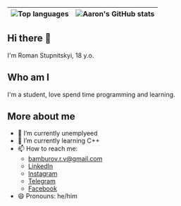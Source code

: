  |![Top languages](https://github-readme-stats.vercel.app/api/top-langs/?username=RomanStupnitskyi&theme=gruvbox) |![Aaron's GitHub stats](https://github-readme-stats.vercel.app/api?username=RomanStupnitskyi&theme=gruvbox&show_icons=true) |
|-|-| 

## Hi there 👋
I'm Roman Stupnitskyi, 18 y.o.

## Who am I
I'm a student, love spend time programming and learning.

## More about me
- 🔭 I’m currently unemplyeed
- 🌱 I’m currently learning C++
- 📫 How to reach me:
  - bamburov.r.v@gmail.com
  - [LinkedIn](https://www.linkedin.com/in/roman-stupnitskyi-561417237)
  - [Instagram](https://instagram.com/roman_stupnitskyi)
  - [Telegram](https://t.me/RomanStupnitskyi)
  - [Facebook](https://www.facebook.com/profile.php?id=100017926517016)
- 😄 Pronouns: he/him
